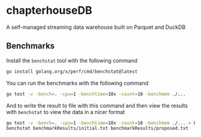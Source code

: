 # chapterhouseDB
A self-managed streaming data warehouse built on Parquet and DuckDB


## Benchmarks

Install the `benchstat` tool with the following command
```bash
go install golang.org/x/perf/cmd/benchstat@latest
```

You can run the benchmarks with the following command
```bash
go test -v -bench=. -cpu=1 -benchtime=10x -count=10 -benchmem ./...
```

And to write the result to  file with this command and then view the 
results with `benchstat` to view the data in a nicer format
```bash
go test -v -bench=. -cpu=1 -benchtime=10x -count=10 -benchmem ./... > benchmarkResults/proposed.txt
benchstat benchmarkResults/initial.txt benchmarkResults/proposed.txt
```
```
```
